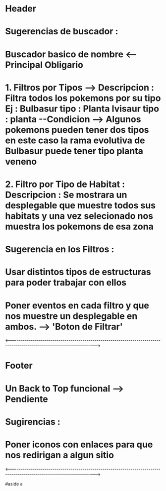 # Header 

# Sugerencias de buscador : 

# Buscador basico de nombre <-- Principal Obligario 

# 1. Filtros por Tipos --> Descripcion  : Filtra todos los pokemons por su tipo Ej : Bulbasur tipo : Planta Ivisaur tipo : planta --Condicion --> Algunos pokemons pueden tener dos tipos en este caso la rama evolutiva de Bulbasur puede tener tipo planta veneno  

# 2. Filtro por Tipo de Habitat : Descripcion : Se mostrara un desplegable que muestre todos sus habitats y una vez selecionado nos muestra los pokemons de esa zona 

# Sugerencia en los Filtros : 
# Usar distintos tipos de estructuras para poder trabajar con ellos 
# Poner eventos en cada filtro y que nos muestre un desplegable en ambos. --> 'Boton de Filtrar' 

<------------------------------------------------------------------------------------------------------------------------>

# Footer 

# Un Back to Top funcional --> Pendiente 

# Sugirencias : 
# Poner iconos con enlaces para que nos redirigan a algun sitio 

<------------------------------------------------------------------------------------------------------------------------>

#aside a